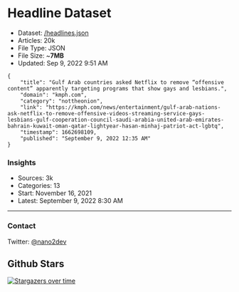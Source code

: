 # Headline Dataset

- Dataset: [/headlines.json](https://raw.githubusercontent.com/fwd/news/master/headlines.json) 
- Articles: 20k
- File Type: JSON
- File Size: ~**7MB**
- Updated: Sep 9, 2022 9:51 AM

```
{
    "title": "Gulf Arab countries asked Netflix to remove “offensive content” apparently targeting programs that show gays and lesbians.",
    "domain": "kmph.com",
    "category": "nottheonion",
    "link": "https://kmph.com/news/entertainment/gulf-arab-nations-ask-netflix-to-remove-offensive-videos-streaming-service-gays-lesbians-gulf-cooperation-council-saudi-arabia-united-arab-emirates-bahrain-kuwait-oman-qatar-lightyear-hasan-minhaj-patriot-act-lgbtq",
    "timestamp": 1662698109,
    "published": "September 9, 2022 12:35 AM"
}
```

### Insights

- Sources: 3k
- Categories: 13
- Start: November 16, 2021
- Latest: September 9, 2022 8:30 AM

---

### Contact 

Twitter: [@nano2dev](https://twitter.com/nano2dev)

## Github Stars

[![Stargazers over time](https://starchart.cc/fwd/news.svg)](https://starchart.cc/fwd/news)
